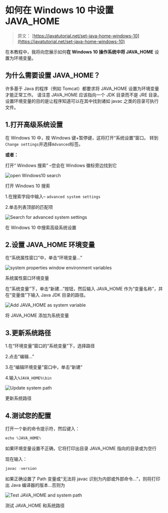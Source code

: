 # 如何在 Windows 10 中设置 JAVA_HOME

> 原文： [https://javatutorial.net/set-java-home-windows-10](https://javatutorial.net/set-java-home-windows-10)

在本教程中，我将向您展示如何**在 **Windows 10** 操作系统中将 JAVA_HOME** 设置为环境变量。

## 为什么需要设置 JAVA_HOME？

许多基于 Java 的程序（例如 Tomcat）都要求将 JAVA_HOME 设置为环境变量才能正常工作。 请注意 JAVA_HOME 应该指向一个 JDK 目录而不是 JRE 目录。 设置环境变量的目的是让程序知道可以在其中找到诸如 javac 之类的目录可执行文件。

## 1.打开高级系统设置

在 Windows 10 中，按 Windows 键+暂停键，这将打开“系统设置”窗口。 转到`Change settings`并选择`Advanced`标签。

**或者：**

打开“ Windows 搜索” –您会在 Windows 徽标旁边找到它

![open Windows10 search](img/bad6d50665d93d58c5593a416e094d2d.jpg)

打开 Windows 10 搜索

1.在搜索字段中输入– `advanced system settings`

2.单击列表顶部的匹配项

![Search for advanced system settings](img/db2811e41cedded3430b5f988ed83666.jpg)

在 Windows 10 中搜索高级系统设置

## 2.设置 JAVA_HOME 环境变量

在“系统属性窗口”中，单击“环境变量...”

![system properties window environment variables](img/058f2815919f075740db4e76b34037ed.jpg)

系统属性窗口环境变量

在“系统变量”下，单击“新建…”按钮，然后输入 JAVA_HOME 作为“变量名称”，并在“变量值”下输入 Java JDK 目录的路径。

![Add JAVA_HOME as system variable](img/44e135a2e1716c575481b109c1f77974.jpg)

将 JAVA_HOME 添加为系统变量

## 3.更新系统路径

1.在“环境变量”窗口的“系统变量”下，选择路径

2.点击“编辑...”

3.在“编辑环境变量”窗口中，单击“新建”

4.输入`%JAVA_HOME%\bin`

![Update system path](img/759be10bf41679fc383ee754e669cb79.jpg)

更新系统路径

## 4.测试您的配置

打开一个新的命令提示符，然后键入：

```java
echo %JAVA_HOME%
```

如果环境变量设置不正确，它将打印出目录 JAVA_HOME 指向的目录或为空行

现在输入：

```java
javac -version
```

如果正确设置了 Path 变量或“无法将 javac 识别为内部或外部命令…”，则将打印出 Java 编译器的版本…否则为

![Test JAVA_HOME and system path](img/be9ca2a22373dec589bda99569efcdec.jpg)

测试 JAVA_HOME 和系统路径